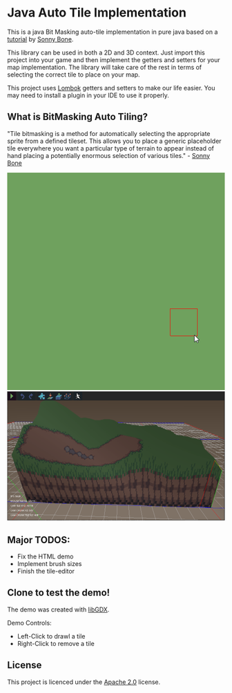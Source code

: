 # Java Auto Tile Implementation

This is a java Bit Masking auto-tile implementation in pure java based on a [tutorial] by [Sonny Bone].

This library can be used in both a 2D and 3D context. Just import this project into your game and then implement the getters and setters for your map implementation. The library will take care of the rest in terms of selecting the correct tile to place on your map.

This project uses [Lombok] getters and setters to make our life easier.
You may need to install a plugin in your IDE to use it properly.

## What is BitMasking Auto Tiling?

"Tile bitmasking is a method for automatically selecting the appropriate sprite from a defined tileset. This allows you to place a generic placeholder tile everywhere you want a particular type of terrain to appear instead of hand placing a potentially enormous selection of various tiles." - [Sonny Bone]

![Program-Preview01](program-preview01.gif)
![Program-Preview02](program-preview02.png)

## Major TODOS:
- Fix the HTML demo
- Implement brush sizes
- Finish the tile-editor

## Clone to test the demo!
The demo was created with [libGDX]. 

Demo Controls:
- Left-Click to drawl a tile
- Right-Click to remove a tile

## License

This project is licenced under the [Apache 2.0] license.

[libGDX]: <https://github.com/libgdx/libgdx>
[tutorial]: <https://gamedevelopment.tutsplus.com/tutorials/how-to-use-tile-bitmasking-to-auto-tile-your-level-layouts--cms-25673>
[Sonny Bone]: <https://twitter.com/Phantom_Green>
[Lombok]: <https://projectlombok.org/>
[Apache 2.0]: <https://www.apache.org/licenses/LICENSE-2.0>
